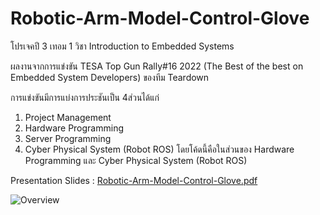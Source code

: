 # Robotic-Arm-Model-Control-Glove
โปรเจคปี 3 เทอม 1 วิชา Introduction to Embedded Systems

ผลงานจากการแข่งขัน TESA Top Gun Rally#16 2022 (The Best of the best on Embedded System Developers) ของทีม Teardown

การแข่งขันมีการแบ่งการประชันเป็น 4ส่วนได้แก่
1. Project Management
2. Hardware Programming
3. Server Programming
4. Cyber Physical System (Robot ROS)
โดยโค้ดนี้คือในส่วนของ Hardware Programming และ Cyber Physical System (Robot ROS)

Presentation Slides : [Robotic-Arm-Model-Control-Glove.pdf](https://github.com/jameVee/Robotic-Arm-Model-Control-Glove/issues/2#issue-1717015312)

![Overview](https://github.com/jameVee/Robotic-Arm-Model-Control-Glove/assets/59200533/06fdf261-047d-4d46-bffe-728a649a02cc)

